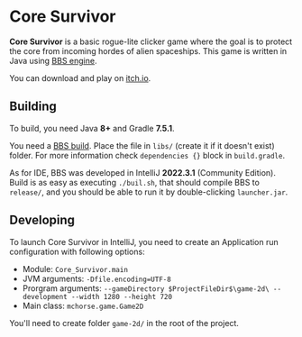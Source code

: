 # Core Survivor

**Core Survivor** is a basic rogue-lite clicker game where the goal is to protect the core from incoming hordes of alien spaceships. This game is written in Java using [BBS engine](https://github.com/BBS-Engine/bbs).

You can download and play on [itch.io](https://mchorse.itch.io/core-survivor).

## Building

To build, you need Java **8+** and Gradle **7.5.1**.

You need a [BBS build](https://github.com/BBS-Engine/bbs/releases). Place the file in `libs/` (create it if it doesn't exist) folder. For more information check `dependencies {}` block in `build.gradle`.

As for IDE, BBS was developed in IntelliJ **2022.3.1** (Community Edition). Build is as easy as executing `./buil.sh`, that should compile BBS to `release/`, and you should be able to run it by double-clicking `launcher.jar`.

## Developing

To launch Core Survivor in IntelliJ, you need to create an Application run configuration with following options:

* Module: `Core_Survivor.main`
* JVM arguments: `-Dfile.encoding=UTF-8`
* Prorgram arguments: `--gameDirectory $ProjectFileDir$\game-2d\ --development --width 1280 --height 720`
* Main class: `mchorse.game.Game2D`

You'll need to create folder `game-2d/` in the root of the project.
